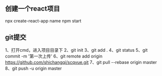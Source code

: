 ## 创建一个react项目
npx create-react-app name
npm start

## git提交
1、打开cmd，进入项目目录下
2、git init
3、git add .
4、git status
5、git commit -m '第一次上传'
6、git remote add origin https://github.com/shichangqi/scqvue.git
7、git pull --rebase origin master
8、git push -u origin master